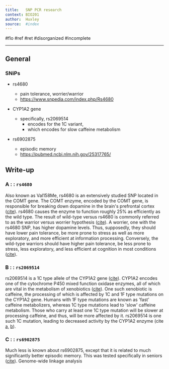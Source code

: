 ```yaml
---
title:   SNP PCR research
context: BIO201
author:  Huxley
source:  #index
---
```


#flo #ref #ret 
#disorganized #incomplete

---


## General

### SNiPs

- rs4680
	- pain tolerance, worrier/warrior 
	- https://www.snpedia.com/index.php/Rs4680

- CYP1A2 gene
	- specifically, rs2069514
		- encodes for the 1C variant,
		- which encodes for slow caffeine metabolism

- rs6902875
	- episodic memory
	- https://pubmed.ncbi.nlm.nih.gov/25317765/

## Write-up


### A  : : `rs4680`
Also known as Val158Me, rs4680 is an extensively studied SNP located in the COMT gene. The COMT enzyme, encoded by the COMT gene, is responsible for breaking down dopamine in the brain's prefrontal cortex ([cite](https://www.snpedia.com/index.php/Rs4680)). rs4680 causes the enzyme to function roughly 25% as efficiently as the wild type. The result of wild-type versus rs4680 is commonly referred to as the warrior versus worrier hypothesis ([cite](https://pubmed.ncbi.nlm.nih.gov/17008817/)). A worrier, one with the rs4680 SNP, has higher dopamine levels. Thus, supposedly, they should have lower pain tolerance, be more prone to stress as well as more exploratory, and more efficient at information processing. Conversely, the wild-type warriors should have higher pain tolerance, be less prone to stress, less exploratory, and less efficient at cognition in most conditions ([cite](https://www.huffpost.com/entry/stress-management_b_2671591)).

### B : :  `rs2069514`
rs2069514 is a 1C type allele of the CYP1A2 gene ([cite](https://www.snpedia.com/index.php/CYP1A2)). CYP1A2 encodes one of the cytochrome P450 mixed function oxidase enzymes, all of which are vital in the metabolism of xenobiotics ([cite](https://www.ncbi.nlm.nih.gov/pmc/articles/PMC4309856/)). One such xenobiotic is caffeine, the processing of which is affected by 1C and 1F type mutations on the CYP1A2 gene. Humans with 1F type mutations are known as 'fast' caffeine metabolizers, whereas 1C type mutations lead to 'slow' caffeine metabolism. Those who carry at least one 1C type mutation will be slower at processing caffeine, and thus, will be more affected by it. rs2069514 is one such 1C mutation, leading to decreased activity by the CYP1A2 enzyme (cite [a](https://www.snpedia.com/index.php/Rs2069514), [b](https://www.snpedia.com/index.php/CYP1A2)).

### C : : `rs6902875`

Much less is known about rs6902875, except that it is related to much significantly better episodic memory. This was tested specifically in seniors ([cite](https://www.snpedia.com/index.php/Rs6902875)). Genome-wide linkage analysis

















